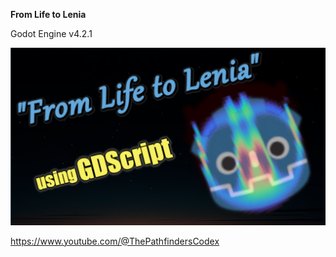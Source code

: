 **From Life to Lenia**

Godot Engine v4.2.1

![thumbnail](readme-thumbnail.png "From Life to Lenia")

https://www.youtube.com/@ThePathfindersCodex